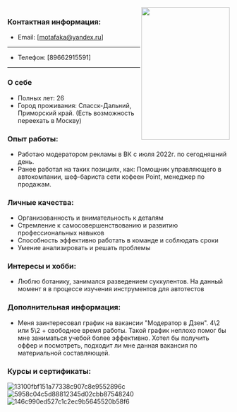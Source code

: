 <img align="right" width="200" height="300" src="https://github.com/KIP1K/RESUME/assets/141117821/d8dd4e08-6459-41ef-80f2-efa31b2f803f">

### Контактная информация: 
- Email: [motafaka@yandex.ru]
-------
- Телефон: [89662915591]
-------

### О себе
- Полных лет: 26
- Город проживания: Спасск-Дальний, Приморский край.
 (Есть возможность переехать в Москву)

### Опыт работы:
- Работаю модератором рекламы в ВК с июля 2022г. по сегодняшний день.
- Ранее работал на таких позициях, как: Помощник управляющего в автокомпании, шеф-бариста сети кофеен Point, менеджер по продажам.

### Личные качества:
- Организованность и внимательность к деталям
- Стремление к самосовершенствованию и развитию профессиональных навыков
- Способность эффективно работать в команде и соблюдать сроки
- Умение анализировать и решать проблемы

### Интересы и хобби:
- Люблю ботанику, занимался разведением суккулентов. На данный момент я в процессе изучения инструментов для автотестов

### Дополнительная информация: 
- Меня заинтересовал график на вакансии "Модератор в Дзен". 4\2 или 5\2 + свободное время работы. Такой график неплохо помог бы мне заниматься учебой более эффективно.
  Хотел бы получить оффер и посмотреть, подходит ли мне данная вакансия по материальной составляющей.

### Курсы и сертификаты:

![13100fbf151a77338c907c8e9552896c](https://github.com/KIP1K/RESUME/assets/141117821/6155d2df-46d9-4a4b-bdeb-8d310f427872)
![5958c04c5d88812345d02cbb87548240](https://github.com/KIP1K/RESUME/assets/141117821/c8960af6-c433-4408-bbfe-beaa796dbe0f)
![146c990ed527c1c2ec9b5645520b58f6](https://github.com/KIP1K/RESUME/assets/141117821/600e1c9e-1670-4546-acac-9ae8a14d0391)



